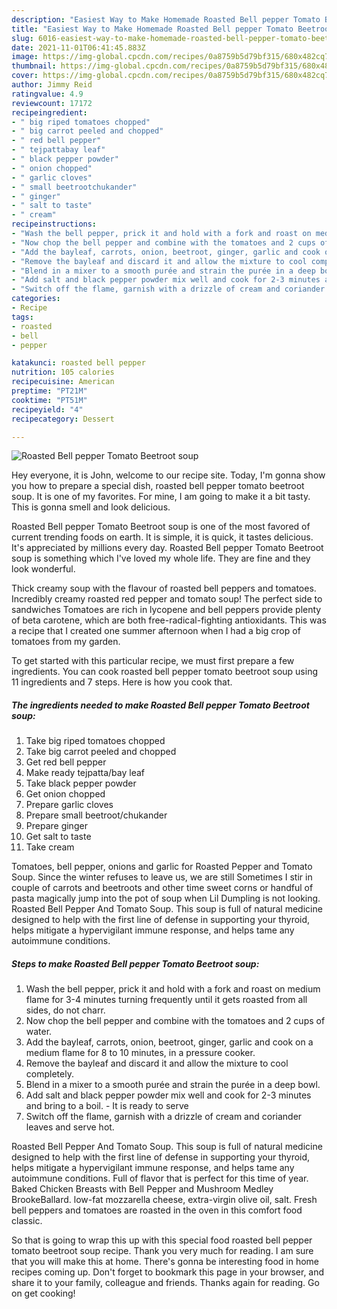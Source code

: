 ```yaml
---
description: "Easiest Way to Make Homemade Roasted Bell pepper Tomato Beetroot soup"
title: "Easiest Way to Make Homemade Roasted Bell pepper Tomato Beetroot soup"
slug: 6016-easiest-way-to-make-homemade-roasted-bell-pepper-tomato-beetroot-soup
date: 2021-11-01T06:41:45.883Z
image: https://img-global.cpcdn.com/recipes/0a8759b5d79bf315/680x482cq70/roasted-bell-pepper-tomato-beetroot-soup-recipe-main-photo.jpg
thumbnail: https://img-global.cpcdn.com/recipes/0a8759b5d79bf315/680x482cq70/roasted-bell-pepper-tomato-beetroot-soup-recipe-main-photo.jpg
cover: https://img-global.cpcdn.com/recipes/0a8759b5d79bf315/680x482cq70/roasted-bell-pepper-tomato-beetroot-soup-recipe-main-photo.jpg
author: Jimmy Reid
ratingvalue: 4.9
reviewcount: 17172
recipeingredient:
- " big riped tomatoes chopped"
- " big carrot peeled and chopped"
- " red bell pepper"
- " tejpattabay leaf"
- " black pepper powder"
- " onion chopped"
- " garlic cloves"
- " small beetrootchukander"
- " ginger"
- " salt to taste"
- " cream"
recipeinstructions:
- "Wash the bell pepper, prick it and hold with a fork and roast on medium flame for 3-4 minutes turning frequently until it gets roasted from all sides, do not charr."
- "Now chop the bell pepper and combine with the tomatoes and 2 cups of water."
- "Add the bayleaf, carrots, onion, beetroot, ginger, garlic and cook on a medium flame for 8 to 10 minutes, in a pressure cooker."
- "Remove the bayleaf and discard it and allow the mixture to cool completely."
- "Blend in a mixer to a smooth purée and strain the purée in a deep bowl."
- "Add salt and black pepper powder mix well and cook for 2-3 minutes and bring to a boil.  It is ready to serve"
- "Switch off the flame, garnish with a drizzle of cream and coriander leaves and serve hot."
categories:
- Recipe
tags:
- roasted
- bell
- pepper

katakunci: roasted bell pepper 
nutrition: 105 calories
recipecuisine: American
preptime: "PT21M"
cooktime: "PT51M"
recipeyield: "4"
recipecategory: Dessert

---
```



![Roasted Bell pepper Tomato Beetroot soup](https://img-global.cpcdn.com/recipes/0a8759b5d79bf315/680x482cq70/roasted-bell-pepper-tomato-beetroot-soup-recipe-main-photo.jpg)

Hey everyone, it is John, welcome to our recipe site. Today, I'm gonna show you how to prepare a special dish, roasted bell pepper tomato beetroot soup. It is one of my favorites. For mine, I am going to make it a bit tasty. This is gonna smell and look delicious.

Roasted Bell pepper Tomato Beetroot soup is one of the most favored of current trending foods on earth. It is simple, it is quick, it tastes delicious. It's appreciated by millions every day. Roasted Bell pepper Tomato Beetroot soup is something which I've loved my whole life. They are fine and they look wonderful.

Thick creamy soup with the flavour of roasted bell peppers and tomatoes. Incredibly creamy roasted red pepper and tomato soup! The perfect side to sandwiches Tomatoes are rich in lycopene and bell peppers provide plenty of beta carotene, which are both free-radical-fighting antioxidants. This was a recipe that I created one summer afternoon when I had a big crop of tomatoes from my garden.


To get started with this particular recipe, we must first prepare a few ingredients. You can cook roasted bell pepper tomato beetroot soup using 11 ingredients and 7 steps. Here is how you cook that.

<!--inarticleads1-->

##### The ingredients needed to make Roasted Bell pepper Tomato Beetroot soup:

1. Take  big riped tomatoes chopped
1. Take  big carrot peeled and chopped
1. Get  red bell pepper
1. Make ready  tejpatta/bay leaf
1. Take  black pepper powder
1. Get  onion chopped
1. Prepare  garlic cloves
1. Prepare  small beetroot/chukander
1. Prepare  ginger
1. Get  salt to taste
1. Take  cream


Tomatoes, bell pepper, onions and garlic for Roasted Pepper and Tomato Soup. Since the winter refuses to leave us, we are still Sometimes I stir in couple of carrots and beetroots and other time sweet corns or handful of pasta magically jump into the pot of soup when Lil Dumpling is not looking. Roasted Bell Pepper And Tomato Soup. This soup is full of natural medicine designed to help with the first line of defense in supporting your thyroid, helps mitigate a hypervigilant immune response, and helps tame any autoimmune conditions. 

<!--inarticleads2-->

##### Steps to make Roasted Bell pepper Tomato Beetroot soup:

1. Wash the bell pepper, prick it and hold with a fork and roast on medium flame for 3-4 minutes turning frequently until it gets roasted from all sides, do not charr.
1. Now chop the bell pepper and combine with the tomatoes and 2 cups of water.
1. Add the bayleaf, carrots, onion, beetroot, ginger, garlic and cook on a medium flame for 8 to 10 minutes, in a pressure cooker.
1. Remove the bayleaf and discard it and allow the mixture to cool completely.
1. Blend in a mixer to a smooth purée and strain the purée in a deep bowl.
1. Add salt and black pepper powder mix well and cook for 2-3 minutes and bring to a boil.  - It is ready to serve
1. Switch off the flame, garnish with a drizzle of cream and coriander leaves and serve hot.


Roasted Bell Pepper And Tomato Soup. This soup is full of natural medicine designed to help with the first line of defense in supporting your thyroid, helps mitigate a hypervigilant immune response, and helps tame any autoimmune conditions. Full of flavor that is perfect for this time of year. Baked Chicken Breasts with Bell Pepper and Mushroom Medley BrookeBallard. low-fat mozzarella cheese, extra-virgin olive oil, salt. Fresh bell peppers and tomatoes are roasted in the oven in this comfort food classic. 

So that is going to wrap this up with this special food roasted bell pepper tomato beetroot soup recipe. Thank you very much for reading. I am sure that you will make this at home. There's gonna be interesting food in home recipes coming up. Don't forget to bookmark this page in your browser, and share it to your family, colleague and friends. Thanks again for reading. Go on get cooking!
